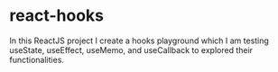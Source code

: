 # react-hooks

In this ReactJS project I create a hooks playground which I am testing useState, useEffect, useMemo, and useCallback to explored their functionalities.
